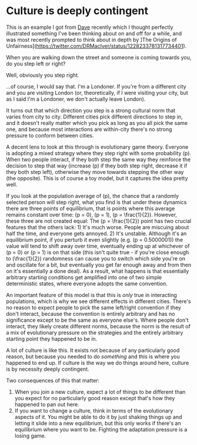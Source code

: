 # Culture is deeply contingent

This is an example I got from [Dave](https://twitter.com/DavidRickmann/) recently which I thought perfectly illustrated something I've been thinking about on and off for a while, and was most recently prompted to think about in depth by ]The Origins of Unfairness](https://twitter.com/DRMacIver/status/1228233781317734401).

When you are walking down the street and someone is coming towards you, do you step left or right?

Well, obviously you step right.

...of course, I would say that. I'm a Londoner. If you're from a different city and you are visiting London (or, theoretically, if I were visiting your city, but as I said I'm a Londoner, we don't actually leave London).

It turns out that which direction you step is a strong cultural norm that varies from city to city. Different cities pick different directions to step in, and it doesn't really matter which you pick as long as you all pick the same one, and because most interactions are within-city there's no strong pressure to conform between cities.

A decent lens to look at this through is evolutionary game theory. Everyone is adopting a mixed strategy where they step right with some probability \(p\).
When two people interact, if they both step the same way they reinforce the decision to step that way (increase \(p\) if they both step right, decrease it if they both step left), otherwise they move towards stepping the other way (the opposite). This is of course a toy model, but it captures the idea pretty well.

If you look at the population average of \(p\), the chance that a randomly selected person will step right, what you find is that under these dynamics there are three points of equilibrium, that is points where this average remains constant over time: \(p = 0\), \(p = 1\), \(p = \frac{1}{2}\).
However, these three are not created equal:
The \(p = \frac{1}{2}\) point has two crucial features that the others lack: 1) It's much worse. People are miscuing about half the time, and everyone gets annoyed. 2) It's unstable. Although it's an equilibrium point, if you perturb it even slightly (e.g. \(p = 0.5000001\)) the value will tend to shift away over time, eventually ending up at whichever of \(p = 0\) or \(p = 1\) is on that side (this isn't quite true - if you're close enough to \(\frac{1}{2}\) randomness can cause you to switch which side you're on and oscillate for a bit, but eventually you get far enough away and from then on it's essentially a done deal).
As a result, what happens is that essentially arbitrary starting conditions get amplified into one of two simple deterministic states, where everyone adopts the same convention.

An important feature of this model is that this is *only* true in interacting populations, which is why we see different effects in different cities. There's no reason to expect people to pick the same left/right convention if they don't interact, because the convention is entirely arbitrary and has no significance except to be the same as everyone else's. Where people don't interact, they likely create different norms, because the norm is the result of a mix of evolutionary pressure on the strategies and the entirely arbitrary starting point they happened to be in.

A lot of culture is like this. It exists not because of any particularly good reason, but because you needed to do *something* and this is where you happened to end up. If culture is the way we do things around here, culture is by necessity deeply contingent.

Two consequences of this that matter:

1. When you join a new culture, expect a lot of things to be different than you expect for no particularly good reason except that's how they happened to pan out here.
2. If you want to change a culture, think in terms of the evolutionary aspects of it. You might be able to do it by just shaking things up and letting it slide into a new equilibrium, but this only works if there's an equilibrium where you want to be. Fighting the adaptation pressure is a losing game.

